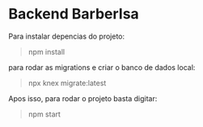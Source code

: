 # Backend BarberIsa

Para instalar depencias do projeto:

> npm install

para rodar as migrations e criar o banco de dados local:

>npx knex migrate:latest

Apos isso, para rodar o projeto basta digitar:

> npm start
